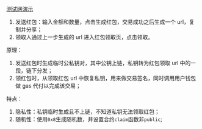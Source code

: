 [测试网演示](https://sui-zkredpack.pages.dev/)

1. 发送红包：输入金额和数量，点击生成红包，交易成功之后生成一个 url，复制并分享；
2. 领取人通过上一步生成的 url 进入红包领取页，点击领取。

原理：
1. 发送红包时生成临时公私钥对，其中公钥上链，私钥转为红包领取 url 中的一段，链下分发；
2. 领红包时，从领取红包 url 中恢复私钥，用来做交易签名，同时调用用户钱包做 gas 代付以完成该交易；

特点：
1. 隐私性：私钥临时生成且不上链，不知道私钥无法领取红包；
2. 随机性：使用`0x8`生成随机数，并设置合约`claim`函数非`public`;
